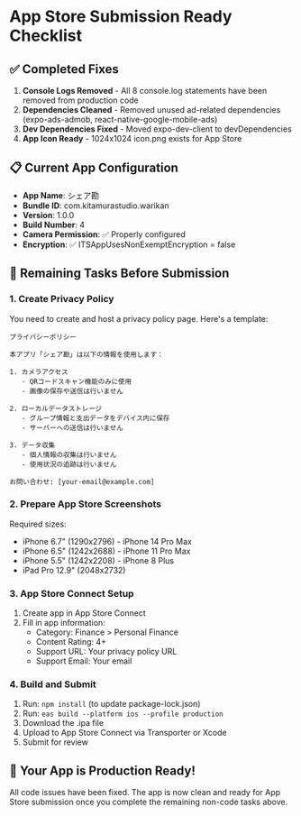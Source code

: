 # App Store Submission Ready Checklist

## ✅ Completed Fixes

1. **Console Logs Removed** - All 8 console.log statements have been removed from production code
2. **Dependencies Cleaned** - Removed unused ad-related dependencies (expo-ads-admob, react-native-google-mobile-ads)
3. **Dev Dependencies Fixed** - Moved expo-dev-client to devDependencies
4. **App Icon Ready** - 1024x1024 icon.png exists for App Store

## 📋 Current App Configuration

- **App Name**: シェア勘
- **Bundle ID**: com.kitamurastudio.warikan
- **Version**: 1.0.0
- **Build Number**: 4
- **Camera Permission**: ✅ Properly configured
- **Encryption**: ✅ ITSAppUsesNonExemptEncryption = false

## 🚨 Remaining Tasks Before Submission

### 1. Create Privacy Policy
You need to create and host a privacy policy page. Here's a template:

```
プライバシーポリシー

本アプリ「シェア勘」は以下の情報を使用します：

1. カメラアクセス
   - QRコードスキャン機能のみに使用
   - 画像の保存や送信は行いません

2. ローカルデータストレージ
   - グループ情報と支出データをデバイス内に保存
   - サーバーへの送信は行いません

3. データ収集
   - 個人情報の収集は行いません
   - 使用状況の追跡は行いません

お問い合わせ: [your-email@example.com]
```

### 2. Prepare App Store Screenshots
Required sizes:
- iPhone 6.7" (1290x2796) - iPhone 14 Pro Max
- iPhone 6.5" (1242x2688) - iPhone 11 Pro Max  
- iPhone 5.5" (1242x2208) - iPhone 8 Plus
- iPad Pro 12.9" (2048x2732)

### 3. App Store Connect Setup
1. Create app in App Store Connect
2. Fill in app information:
   - Category: Finance > Personal Finance
   - Content Rating: 4+
   - Support URL: Your privacy policy URL
   - Support Email: Your email

### 4. Build and Submit
1. Run: `npm install` (to update package-lock.json)
2. Run: `eas build --platform ios --profile production`
3. Download the .ipa file
4. Upload to App Store Connect via Transporter or Xcode
5. Submit for review

## 🎯 Your App is Production Ready!

All code issues have been fixed. The app is now clean and ready for App Store submission once you complete the remaining non-code tasks above.
